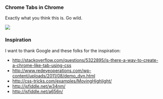 ### Chrome Tabs in Chrome

Exactly what you think this is. Go wild.

![](https://s3.amazonaws.com/uploads.hipchat.com/10819/42395/g12g577qhbobrhx/chrome_tabs.gif)

### Inspiration

I want to thank Google and these folks for the inspiration:
- http://stackoverflow.com/questions/5322895/is-there-a-way-to-create-a-chrome-like-tab-using-css
- http://www.redeyeoperations.com/wp-content/uploads/2011/08/demo_dyn.html
- http://css-tricks.com/examples/MovingHighlight/
- http://jsfiddle.net/w34nm/
- http://jsfiddle.net/a656n/
